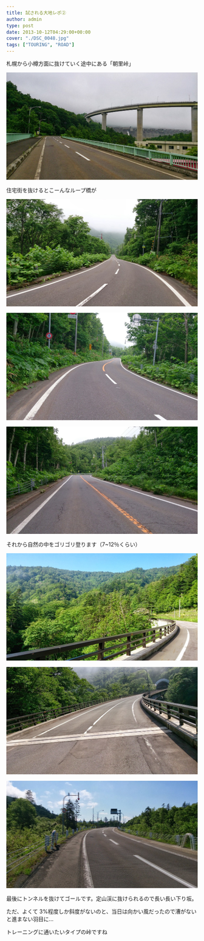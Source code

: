 ```yaml
---
title: 試される大地レポ②
author: admin
type: post
date: 2013-10-12T04:29:00+00:00
cover: "./DSC_0048.jpg"
tags: ["TOURING", "ROAD"]
---
```


札幌から小樽方面に抜けていく途中にある「朝里峠」

![image](DSC_0048.jpg)

住宅街を抜けるとこーんなループ橋が

![image](DSC_0054.jpg)

![image](DSC_0055.jpg)

![image](DSC_0056.jpg)

それから自然の中をゴリゴリ登ります（7~12％くらい）

![image](DSC_0057.jpg)

![image](DSC_0058.jpg)

![image](DSC_0059.jpg)

最後にトンネルを抜けてゴールです。定山渓に抜けられるので長い長い下り坂。

ただ、よくて 3%程度しか斜度がないのと、当日は向かい風だったので漕がないと進まない羽目に…

トレーニングに通いたいタイプの峠ですね
